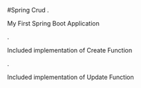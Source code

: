 #Spring Crud
.

My First Spring Boot Application

.

Included implementation of Create Function

.

Included implementation of Update Function